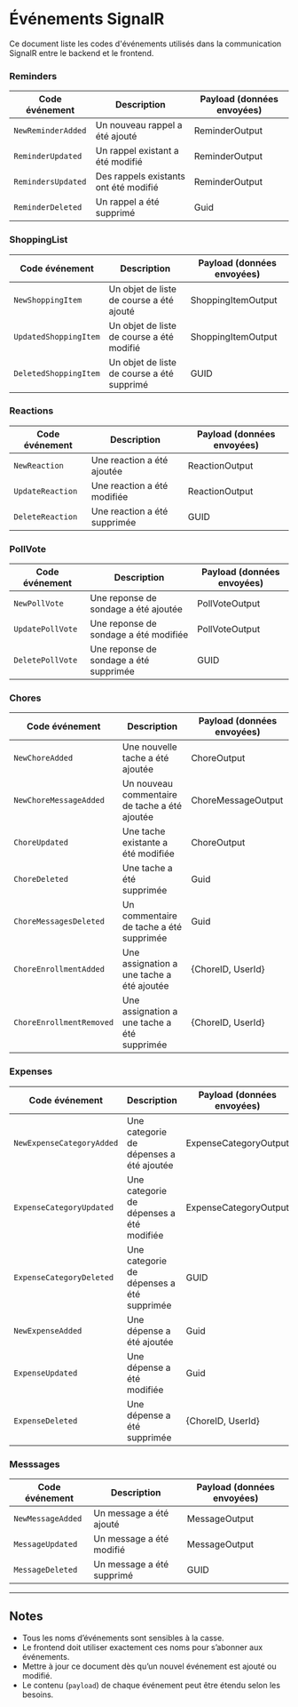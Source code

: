 # Événements SignalR

Ce document liste les codes d'événements utilisés dans la communication SignalR entre le backend et le frontend.

### Reminders
| Code événement | Description | Payload (données envoyées) |
|--|--|--|
| `NewReminderAdded` | Un nouveau rappel a été ajouté | ReminderOutput |
| `ReminderUpdated` | Un rappel existant a été modifié | ReminderOutput |
| `RemindersUpdated` | Des rappels existants ont été modifié | ReminderOutput |
| `ReminderDeleted` | Un rappel a été supprimé | Guid |

### ShoppingList
| Code événement | Description | Payload (données envoyées) |
|--|--|--|
| `NewShoppingItem` | Un objet de liste de course a été ajouté | ShoppingItemOutput |
| `UpdatedShoppingItem` | Un objet de liste de course a été modifié | ShoppingItemOutput |
| `DeletedShoppingItem` | Un objet de liste de course a été supprimé | GUID |

### Reactions
| Code événement | Description | Payload (données envoyées) |
|--|--|--|
| `NewReaction` | Une reaction a été ajoutée | ReactionOutput |
| `UpdateReaction` | Une reaction a été modifiée | ReactionOutput |
| `DeleteReaction` | Une reaction a été supprimée | GUID |

### PollVote
| Code événement | Description | Payload (données envoyées) |
|--|--|--|
| `NewPollVote` | Une reponse de sondage a été ajoutée | PollVoteOutput |
| `UpdatePollVote` | Une reponse de sondage a été modifiée | PollVoteOutput |
| `DeletePollVote` | Une reponse de sondage a été supprimée | GUID |

### Chores
| Code événement | Description | Payload (données envoyées) |
|--|--|--|
| `NewChoreAdded` | Une nouvelle tache a été ajoutée | ChoreOutput |
| `NewChoreMessageAdded` | Un nouveau commentaire de tache a été ajoutée | ChoreMessageOutput |
| `ChoreUpdated` | Une tache existante a été modifiée | ChoreOutput |
| `ChoreDeleted` | Une tache a été supprimée | Guid |
| `ChoreMessagesDeleted` | Un commentaire de tache a été supprimée | Guid |
| `ChoreEnrollmentAdded` | Une assignation a une tache a été ajoutée | {ChoreID, UserId} |
| `ChoreEnrollmentRemoved` | Une assignation a une tache a été supprimée | {ChoreID, UserId} |

### Expenses
| Code événement | Description | Payload (données envoyées) |
|--|--|--|
| `NewExpenseCategoryAdded` | Une categorie de dépenses a été ajoutée | ExpenseCategoryOutput |
| `ExpenseCategoryUpdated` | Une categorie de dépenses a été modifiée | ExpenseCategoryOutput |
| `ExpenseCategoryDeleted` | Une categorie de dépenses a été supprimée | GUID |
| `NewExpenseAdded` | Une dépense a été ajoutée | Guid |
| `ExpenseUpdated` | Une dépense a été modifiée | Guid |
| `ExpenseDeleted` | Une dépense a été supprimée | {ChoreID, UserId} |

### Messsages 
| Code événement | Description | Payload (données envoyées) |
|--|--|--|
| `NewMessageAdded` | Un message a été ajouté | MessageOutput |
| `MessageUpdated` | Un message a été modifié | MessageOutput |
| `MessageDeleted` | Un message a été supprimé | GUID |

---

## Notes

- Tous les noms d’événements sont sensibles à la casse.
- Le frontend doit utiliser exactement ces noms pour s’abonner aux événements.
- Mettre à jour ce document dès qu’un nouvel événement est ajouté ou modifié.
- Le contenu (`payload`) de chaque événement peut être étendu selon les besoins.
